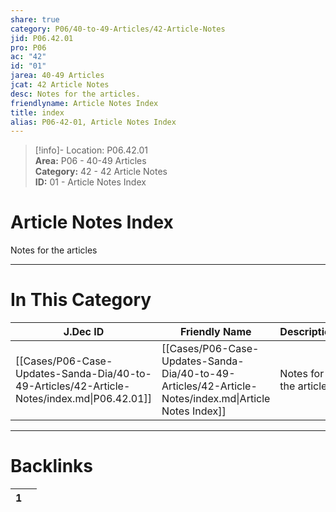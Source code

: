 ```yaml
---  
share: true  
category: P06/40-to-49-Articles/42-Article-Notes  
jid: P06.42.01  
pro: P06  
ac: "42"  
id: "01"  
jarea: 40-49 Articles  
jcat: 42 Article Notes  
desc: Notes for the articles.  
friendlyname: Article Notes Index  
title: index  
alias: P06-42-01, Article Notes Index  
---  
```

  
>[!info]- Location: P06.42.01  
>**Area:** P06 - 40-49 Articles  
>**Category:** 42 - 42 Article Notes  
>**ID:** 01 - Article Notes Index  
  
# Article Notes Index  
  
Notes for the articles  
   
  
  
---  
# In This Category  
  
| J.Dec ID                                                                                    | Friendly Name                                                                                         | Description             |  
| ------------------------------------------------------------------------------------------- | ----------------------------------------------------------------------------------------------------- | ----------------------- |  
| [[Cases/P06-Case-Updates-Sanda-Dia/40-to-49-Articles/42-Article-Notes/index.md\|P06.42.01]] | [[Cases/P06-Case-Updates-Sanda-Dia/40-to-49-Articles/42-Article-Notes/index.md\|Article Notes Index]] | Notes for the articles. |  
  
  
---  
# Backlinks  
<div><table class="dataview table-view-table"><thead class="table-view-thead"><tr class="table-view-tr-header"><th class="table-view-th"><span></span><span class="dataview small-text">1</span></th><th class="table-view-th"><span></span></th></tr></thead><tbody class="table-view-tbody"></tbody></table></div>